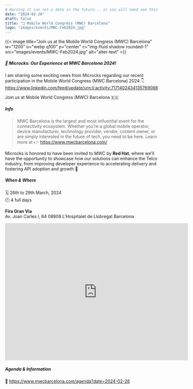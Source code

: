 ```yaml
---
# Warning it can not a date in the future... or you will need see this MD online!
date: "2024-02-20"
draft: false
title: "🤝 Mobile World Congress (MWC) Barcelona"
logo: "images/events/MWC-Feb2024.jpg"
---
```


{{< image title="Join us at the Mobile World Congress (MWC) Barcelona" w="1200" o="webp q100" p="center" c="img-fluid shadow rounded-1" src="images/events/MWC-Feb2024.jpg" alt="alter-text" >}}

##### 📢 Microcks: Our Experience at MWC Barcelona 2024!
I am sharing some exciting news from Microcks regarding our recent participation in the Mobile World Congress (MWC Barcelona) 2024 👇
https://www.linkedin.com/feed/update/urn:li:activity:7171402434135769088 


Join us at Mobile World Congress (MWC) Barcelona 🇪🇸

##### Info
>MWC Barcelona is the largest and most influential event for the connectivity ecosystem. Whether you’re a global mobile operator, device manufacturer, technology provider, vendor, content owner, or are simply interested in the future of tech, you need to be here.
Learn more at 👉 https://www.mwcbarcelona.com/

Microcks is honored to have been invited to MWC by **Red Hat**, where we'll have the opportunity to showcase how our solutions can enhance the Telco industry, from improving developer experience to accelerating delivery and fostering API adoption and growth 🙌

##### When & Where
🗓️ 26th to 29th March, 2024<br>
🕗 4 full days 

**Fira Gran Via**<br>
Av. Joan Carles I, 64
08908 L'Hospitalet de Llobregat
Barcelona<br>
<iframe src="https://www.google.com/maps/embed?pb=!1m14!1m8!1m3!1d5989.789072442932!2d2.127362!3d41.354646!3m2!1i1024!2i768!4f13.1!3m3!1m2!1s0x12a498b8f123658f%3A0xec6e17867612a053!2sAv.%20Joan%20Carles%20I%2C%2064%2C%2008908%20L&#39;Hospitalet%20de%20Llobregat%2C%20Barcelona%2C%20Spain!5e0!3m2!1sen!2sfr!4v1708442206613!5m2!1sen!2sfr" width="600" height="450" style="border:0;" allowfullscreen="" loading="lazy" referrerpolicy="no-referrer-when-downgrade"></iframe>

##### Agenda & Information
👀 https://www.mwcbarcelona.com/agenda?date=2024-02-26
